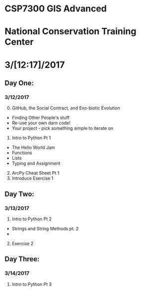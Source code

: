 # CSP7300  GIS Advanced
# National Conservation Training Center
# 3/[12:17]/2017

## Day One:
### 3/12/2017

0.  GitHub, the Social Contract, and Exo-biotic Evolution
  + Finding Other People's stuff
  + Re-use your own darn code!
  + Your project - pick something simple to iterate on

1.  Intro to Python Pt 1
  + The Hello World Jam
  + Functions
  + Lists
  + Typing and Assignment

2.  ArcPy Cheat Sheet Pt 1
3.  Introduce Exercise 1

## Day Two:
### 3/13/2017

1.  Intro to Python Pt 2
- Strings and String Methods pt. 2
-

2.  Exercise 2

## Day Three:
### 3/14/2017
1.  Intro to Python Pt 3
